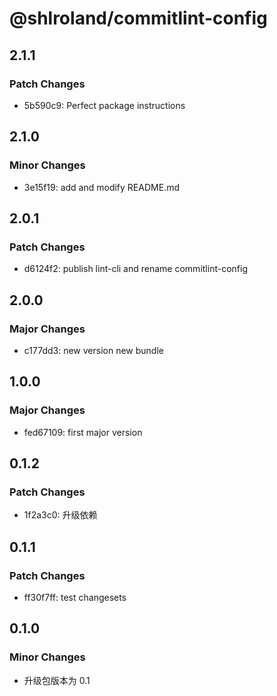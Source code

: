 # @shlroland/commitlint-config

## 2.1.1

### Patch Changes

- 5b590c9: Perfect package instructions

## 2.1.0

### Minor Changes

- 3e15f19: add and modify README.md

## 2.0.1

### Patch Changes

- d6124f2: publish lint-cli and rename commitlint-config

## 2.0.0

### Major Changes

- c177dd3: new version new bundle

## 1.0.0

### Major Changes

- fed67109: first major version

## 0.1.2

### Patch Changes

- 1f2a3c0: 升级依赖

## 0.1.1

### Patch Changes

- ff30f7ff: test changesets

## 0.1.0

### Minor Changes

- 升级包版本为 0.1
